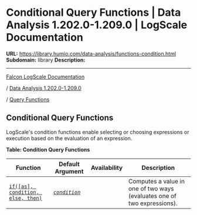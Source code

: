 # Conditional Query Functions | Data Analysis 1.202.0-1.209.0 | LogScale Documentation

**URL:** https://library.humio.com/data-analysis/functions-condition.html
**Subdomain:** library
**Description:** 

---

[Falcon LogScale Documentation](https://library.humio.com)

/ [Data Analysis 1.202.0-1.209.0](data-analysis-docs.html)

/ [Query Functions](functions.html)

## Conditional Query Functions

LogScale's condition functions enable selecting or choosing expressions or execution based on the evaluation of an expression. 

**Table: Condition Query Functions**

Function| Default Argument| Availability| Description  
---|---|---|---  
[`if([as], condition, else, then)`](functions-if.html "if\(\)")| [_`condition`_](functions-if.html#query-functions-if-condition)|  |  Computes a value in one of two ways (evaluates one of two expressions).

